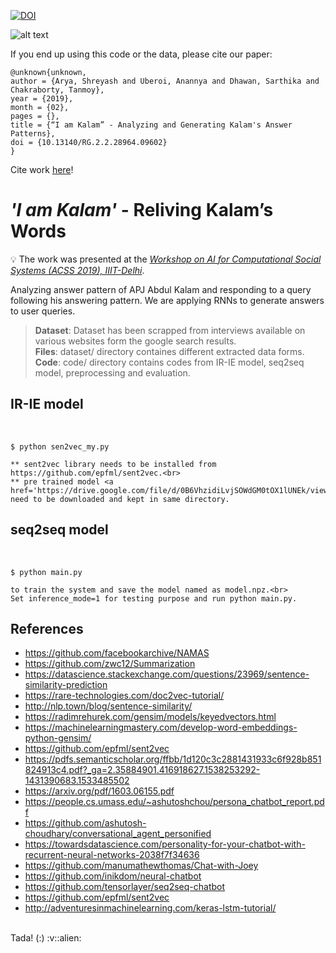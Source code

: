 [![DOI](https://zenodo.org/badge/DOI/10.13140/RG.2.2.28964.09602.svg)](https://www.researchgate.net/deref/http%3A%2F%2Fdx.doi.org%2F10.13140%2FRG.2.2.28964.09602?_sg%5B0%5D=ApGORUVG1cBpNrnt9rvmz-ph0V9Q1S-B0MNYPCFbHB_CIqf9M4-2aqvNXMKavH-5plON5qiVr3nw4ots-C1J88exnw.ieGbmNeyS6_ywMiraavaTI9s-uUHq6x6S6AXlePwTKqf6VCcbbdeh5nirtz6xeJVCu7udFxrw7bJ-b3HqXMQbA)

<!---Readme for @ https://github.com/shrebox/I-am-Kalam--->

![alt text](https://github.com/shrebox/Personified-Chatbot-I-am-Kalam/blob/master/Poster-1.jpg)

If you end up using this code or the data, please cite our paper:
```
@unknown{unknown,
author = {Arya, Shreyash and Uberoi, Anannya and Dhawan, Sarthika and Chakraborty, Tanmoy},
year = {2019},
month = {02},
pages = {},
title = {“I am Kalam” - Analyzing and Generating Kalam's Answer Patterns},
doi = {10.13140/RG.2.2.28964.09602}
}

```
Cite work [here](https://www.researchgate.net/publication/343963547_I_am_Kalam_-_Analyzing_and_Generating_Kalam's_Answer_Patterns)!

# *'I am Kalam'* - Reliving Kalam’s Words

:bulb: The work was presented at the [_Workshop on AI for Computational Social Systems (ACSS 2019), IIIT-Delhi_](http://lcs2.iiitd.edu.in/acss19/).

Analyzing answer pattern of APJ Abdul Kalam and responding to a query following his answering pattern. We are applying RNNs to generate answers to user queries. 

> **Dataset**: Dataset has been scrapped from interviews available on various websites form the google search results.<br/>
> **Files**: dataset/ directory containes different extracted data forms.<br/>
> **Code**: code/ directory contains codes from IR-IE model, seq2seq model, preprocessing and evaluation.

<h2>IR-IE model</h2> <br>

	$ python sen2vec_my.py

	** sent2vec library needs to be installed from https://github.com/epfml/sent2vec.<br>
	** pre trained model <a href='https://drive.google.com/file/d/0B6VhzidiLvjSOWdGM0tOX1lUNEk/view'>torontobooks_unigrams.bin</a> need to be downloaded and kept in same directory.

<h2>seq2seq model</h2> <br>

	$ python main.py 
	
	to train the system and save the model named as model.npz.<br>
	Set inference_mode=1 for testing purpose and run python main.py.

## References
- https://github.com/facebookarchive/NAMAS <br>
- https://github.com/zwc12/Summarization <br>
- https://datascience.stackexchange.com/questions/23969/sentence-similarity-prediction <br>
- https://rare-technologies.com/doc2vec-tutorial/ <br>
- http://nlp.town/blog/sentence-similarity/ <br>
- https://radimrehurek.com/gensim/models/keyedvectors.html <br>
- https://machinelearningmastery.com/develop-word-embeddings-python-gensim/ <br>
- https://github.com/epfml/sent2vec <br>
- https://pdfs.semanticscholar.org/ffbb/1d120c3c2881431933c6f928b851824913c4.pdf?_ga=2.35884901.416918627.1538253292-1431390683.1533485502<br>
- https://arxiv.org/pdf/1603.06155.pdf <br>
- https://people.cs.umass.edu/~ashutoshchou/persona_chatbot_report.pdf <br>
- https://github.com/ashutosh-choudhary/conversational_agent_personified<br>
- https://towardsdatascience.com/personality-for-your-chatbot-with-recurrent-neural-networks-2038f7f34636<br>
- https://github.com/manumathewthomas/Chat-with-Joey<br>
- https://github.com/inikdom/neural-chatbot<br>
- https://github.com/tensorlayer/seq2seq-chatbot <br>
- https://github.com/epfml/sent2vec <br>
- http://adventuresinmachinelearning.com/keras-lstm-tutorial/

<br>
Tada! (:) :v::alien: 
